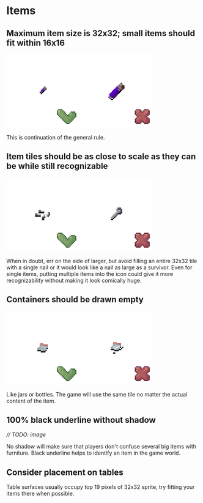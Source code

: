 # Items

## Maximum item size is 32x32; small items should fit within 16x16

![item-proportions](image/item-proportions.png)

This is continuation of the general rule.

## Item tiles should be as close to scale as they can be while still recognizable

![item-group](image/item-group.png)

When in doubt, err on the side of larger, but avoid filling an entire 32x32 tile with a single nail or it would look like a nail as large as a survivor.
Even for single items, putting multiple items into the icon could give it more recognizability without making it look comically huge.

## Containers should be drawn empty

![containers](image/containers.png)

Like jars or bottles. The game will use the same tile no matter the actual content of the item.

## 100% black underline without shadow

*// TODO: image*

No shadow will make sure that players don't confuse several big items with furniture. Black underline helps to identify an item in the game world.

## Consider placement on tables

Table surfaces usually occupy top 19 pixels of 32x32 sprite, try fitting your items there when possible.